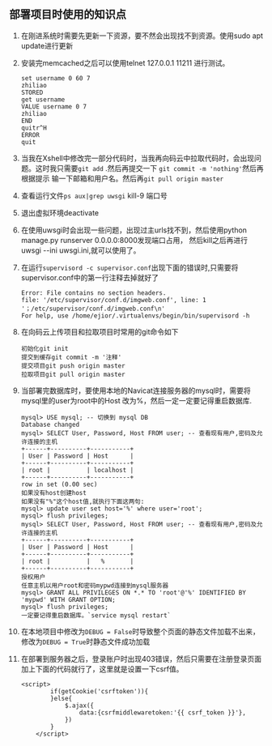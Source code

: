 ## 部署项目时使用的知识点
1. 在刚进系统时需要先更新一下资源，要不然会出现找不到资源。使用sudo apt update进行更新
2. 安装完memcached之后可以使用telnet 127.0.0.1 11211 进行测试。
    ```
    set username 0 60 7 
    zhiliao
    STORED
    get username
    VALUE username 0 7
    zhiliao
    END 
    quitr^H    
    ERROR
    quit
    ```
3. 当我在Xshell中修改完一部分代码时，当我再向码云中拉取代码时，会出现问题。这时我只需要```git add``` .然后再提交一下 ```git commit -m 'nothing'```然后再根据提示
输一下邮箱和用户名。然后再```git pull origin master```
4. 查看运行文件```ps aux|grep uwsgi``` kill-9 端口号
5. 退出虚拟环境deactivate
6. 在使用uwsgi时会出现一些问题，出现过主urls找不到，然后使用python manage.py runserver 0.0.0.0:8000发现端口占用，
然后kill之后再进行uwsgi --ini uwsgi.ini,就可以使用了。
7. 在运行```supervisord -c supervisor.conf```出现下面的错误时,只需要将supervisor.conf中的第一行注释去掉就好了
    ```
    Error: File contains no section headers.
    file: '/etc/supervisor/conf.d/imgweb.conf', line: 1
    '；/etc/supervisor/conf.d/imgweb.conf\n'
    For help, use /home/ejior/.virtualenvs/begin/bin/supervisord -h
    ```

8. 在向码云上传项目和拉取项目时常用的git命令如下
    ```
    初始化git init
    提交到缓存git commit -m '注释'
    提交项目git push origin master
    拉取项目git pull origin master
    ```
9. 当部署完数据库时，要使用本地的Navicat连接服务器的mysql时，需要将mysql里的user为root中的Host 改为%，然后一定一定要记得重启数据库.
   ```
   mysql> USE mysql; -- 切换到 mysql DB
   Database changed
   mysql> SELECT User, Password, Host FROM user; -- 查看现有用户,密码及允许连接的主机
   +------+----------+-----------+
   | User | Password | Host      |
   +------+----------+-----------+
   | root |          | localhost |
   +------+----------+-----------+
   row in set (0.00 sec)
   如果没有host创建host
   如果没有"%"这个host值,就执行下面这两句:
   mysql> update user set host='%' where user='root';
   mysql> flush privileges;
   mysql> SELECT User, Password, Host FROM user; -- 查看现有用户,密码及允许连接的主机
   +------+----------+-----------+
   | User | Password | Host      |
   +------+----------+-----------+
   | root |          |   %       |
   +------+----------+-----------+
   授权用户
   任意主机以用户root和密码mypwd连接到mysql服务器
   mysql> GRANT ALL PRIVILEGES ON *.* TO 'root'@'%' IDENTIFIED BY 'mypwd' WITH GRANT OPTION;
   mysql> flush privileges;
   一定要记得重启数据库。`service mysql restart` 
   ```
10. 在本地项目中修改为```DEBUG = False```时导致整个页面的静态文件加载不出来，修改为```DEBUG = True```时静态文件成功加载

11. 在部署到服务器之后，登录账户时出现403错误，然后只需要在注册登录页面加上下面的代码就行了，这里就是设置一下csrf值。
    ```
    <script>
            if(getCookie('csrftoken')){
            }else{
                $.ajax({
                    data:{csrfmiddlewaretoken:'{{ csrf_token }}'},
                })
            }
        </script>
    ```
